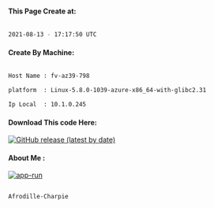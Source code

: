 
   
#### This Page Create at:

```bash

2021-08-13 - 17:17:50 UTC

```

#### Create By Machine:

```bash

Host Name : fv-az39-798

platform  : Linux-5.8.0-1039-azure-x86_64-with-glibc2.31

Ip Local  : 10.1.0.245

```
#### Download This code Here:

[![GitHub release (latest by date)](https://img.shields.io/github/v/release/Afrodille-Charpie/App-Run-1?style=for-the-badge&label=Download)](https://github.com/Afrodille-Charpie/App-Run-1/releases) 

</p> 

#### About Me :

[![app-run](https://github.com/Afrodille-Charpie/App-Run-1/actions/workflows/app-run.yml/badge.svg)](https://github.com/Afrodille-Charpie/App-Run-1/actions/workflows/app-run.yml)

```bash

Afrodille-Charpie

```

